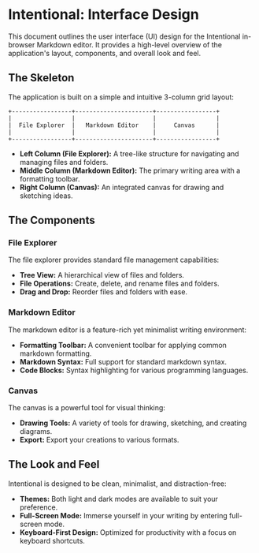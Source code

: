 # Intentional: Interface Design

This document outlines the user interface (UI) design for the Intentional in-browser Markdown editor. It provides a high-level overview of the application's layout, components, and overall look and feel.

## The Skeleton

The application is built on a simple and intuitive 3-column grid layout:

```
+-----------------+----------------------+-----------------+
|                 |                      |                 |
|  File Explorer  |   Markdown Editor    |     Canvas      |
|                 |                      |                 |
+-----------------+----------------------+-----------------+
```

*   **Left Column (File Explorer):** A tree-like structure for navigating and managing files and folders.
*   **Middle Column (Markdown Editor):** The primary writing area with a formatting toolbar.
*   **Right Column (Canvas):** An integrated canvas for drawing and sketching ideas.

## The Components

### File Explorer

The file explorer provides standard file management capabilities:

*   **Tree View:** A hierarchical view of files and folders.
*   **File Operations:** Create, delete, and rename files and folders.
*   **Drag and Drop:** Reorder files and folders with ease.

### Markdown Editor

The markdown editor is a feature-rich yet minimalist writing environment:

*   **Formatting Toolbar:** A convenient toolbar for applying common markdown formatting.
*   **Markdown Syntax:** Full support for standard markdown syntax.
*   **Code Blocks:** Syntax highlighting for various programming languages.

### Canvas

The canvas is a powerful tool for visual thinking:

*   **Drawing Tools:** A variety of tools for drawing, sketching, and creating diagrams.
*   **Export:** Export your creations to various formats.

## The Look and Feel

Intentional is designed to be clean, minimalist, and distraction-free:

*   **Themes:** Both light and dark modes are available to suit your preference.
*   **Full-Screen Mode:** Immerse yourself in your writing by entering full-screen mode.
*   **Keyboard-First Design:** Optimized for productivity with a focus on keyboard shortcuts.